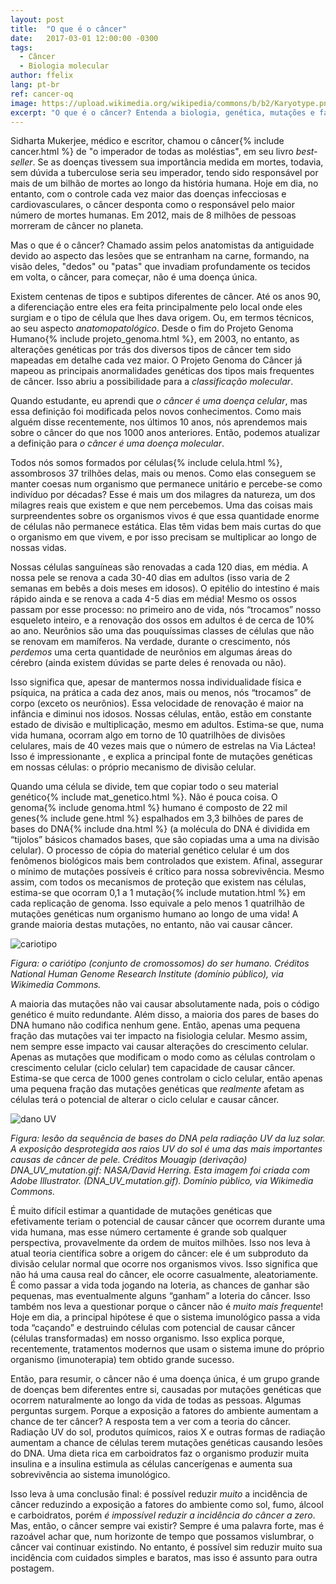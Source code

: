 ```yaml
---
layout: post
title:  "O que é o câncer"
date:   2017-03-01 12:00:00 -0300
tags:
  - Câncer
  - Biologia molecular
author: ffelix
lang: pt-br
ref: cancer-oq
image: https://upload.wikimedia.org/wikipedia/commons/b/b2/Karyotype.png
excerpt: "O que é o câncer? Entenda a biologia, genética, mutações e fatores de risco dessa doença que afeta milhões de pessoas no mundo."
---
```


Sidharta Mukerjee, médico e escritor, chamou o câncer{% include cancer.html %} de "o imperador de todas as moléstias", em seu livro _best-seller_. Se as doenças tivessem sua importância medida em mortes, todavia, sem dúvida a tuberculose seria seu imperador, tendo sido responsável por mais de um bilhão de mortes ao longo da história humana. Hoje em dia, no entanto, com o controle cada vez maior das doenças infecciosas e cardiovasculares, o câncer desponta como o responsável pelo maior número de mortes humanas. Em 2012, mais de 8 milhões de pessoas morreram de câncer no planeta.
<!--more-->

Mas o que é o câncer? Chamado assim pelos anatomistas da antiguidade devido ao aspecto das lesões que se entranham na carne, formando, na visão deles,  "dedos" ou "patas" que invadiam profundamente os tecidos em volta, o câncer, para começar, não é uma doença única.

Existem centenas de tipos e subtipos diferentes de câncer. Até os anos 90, a diferenciação entre eles era feita principalmente pelo local onde eles surgiam e o tipo de célula que lhes dava origem. Ou, em termos técnicos, ao seu aspecto _anatomopatológico_. Desde o fim do Projeto Genoma Humano{% include projeto_genoma.html %}, em 2003, no entanto, as alterações genéticas por trás dos diversos tipos de câncer tem sido mapeadas em detalhe cada vez maior. O Projeto Genoma do Câncer já mapeou as principais anormalidades genéticas dos tipos mais frequentes de câncer. Isso abriu a possibilidade para a _classificação molecular_.

Quando estudante, eu aprendi que _o câncer é uma doença celular_, mas essa definição foi modificada pelos novos conhecimentos. Como mais alguém disse recentemente, nos últimos 10 anos, nós aprendemos mais sobre o câncer do que nos 1000 anos anteriores. Então, podemos atualizar a definição para _o câncer é uma doença molecular_.

Todos nós somos formados por células{% include celula.html %}, assombrosos 37 trilhões delas, mais ou menos. Como elas conseguem se manter coesas num organismo que permanece unitário e percebe-se como indivíduo por décadas? Esse é mais um dos milagres da natureza, um dos milagres reais que existem e que nem percebemos. Uma das coisas mais surpreendentes sobre os organismos vivos é que essa quantidade enorme de células não permanece estática. Elas têm vidas bem mais curtas do que o organismo em que vivem, e por isso precisam se multiplicar ao longo de nossas vidas.

Nossas células sanguíneas são renovadas a cada 120 dias, em média. A nossa pele se renova a cada 30-40 dias em adultos (isso varia de 2 semanas em bebês a dois meses em idosos). O epitélio do intestino é mais rápido ainda e se renova a cada 4-5 dias em média! Mesmo os ossos passam por esse processo: no primeiro ano de vida, nós “trocamos” nosso esqueleto inteiro, e a renovação dos ossos em adultos é de cerca de 10% ao ano. Neurônios são uma das pouquíssimas classes de células que não se renovam em mamíferos. Na verdade, durante o crescimento, nós _perdemos_ uma certa quantidade de neurônios em algumas áreas do cérebro (ainda existem dúvidas se parte deles é renovada ou não).

Isso significa que, apesar de mantermos nossa individualidade física e psíquica, na prática a cada dez anos, mais ou menos, nós “trocamos” de corpo (exceto os neurônios). Essa velocidade de renovação é maior na infância e diminui nos idosos. Nossas células, então, estão em constante estado de divisão e multiplicação, mesmo em adultos. Estima-se que, numa vida humana, ocorram algo em torno de 10 quatrilhões de divisões celulares, mais de 40 vezes mais que o número de estrelas na Via Láctea! Isso é impressionante , e explica a principal fonte de mutações genéticas em nossas células: o próprio mecanismo de divisão celular.

Quando uma célula se divide, tem que copiar todo o seu material genético{% include mat_genetico.html %}. Não é pouca coisa. O genoma{% include genoma.html %} humano é composto de 22 mil genes{% include gene.html %} espalhados em 3,3 bilhões de pares de bases do DNA{% include dna.html %} (a molécula do DNA é dividida em “tijolos” básicos chamados bases, que são copiadas uma a uma na divisão celular). O processo de cópia do material genético celular é um dos fenômenos biológicos mais bem controlados que existem. Afinal, assegurar o mínimo de mutações possíveis é crítico para nossa sobrevivência. Mesmo assim, com todos os mecanismos de proteção que existem nas células, estima-se que ocorram 0,1 a 1 mutação{% include mutation.html %} em cada replicação de genoma. Isso equivale a pelo menos 1 quatrilhão de mutações genéticas num organismo humano ao longo de uma vida! A grande maioria destas mutações, no entanto, não vai causar câncer.

![cariotipo](https://upload.wikimedia.org/wikipedia/commons/b/b2/Karyotype.png)

_Figura: o cariótipo (conjunto de cromossomos) do ser humano. Créditos National Human Genome Research Institute (domínio público), via Wikimedia Commons._

A maioria das mutações não vai causar absolutamente nada, pois o código genético é muito redundante. Além disso, a maioria dos pares de bases do DNA humano não codifica nenhum gene. Então, apenas uma pequena fração das mutações vai ter impacto na fisiologia celular. Mesmo assim, nem sempre esse impacto vai causar alterações do crescimento celular. Apenas as mutações que modificam o modo como as células controlam o crescimento celular (ciclo celular) tem capacidade de causar câncer. Estima-se que cerca de 1000 genes controlam o ciclo celular, então apenas uma pequena fração das mutações genéticas que _realmente_ afetam as células terá o potencial de alterar o ciclo celular e causar câncer.

![dano UV](https://upload.wikimedia.org/wikipedia/commons/f/fd/DNA_UV_mutation.svg)

_Figura: lesão da sequência de bases do DNA pela radiação UV da luz solar. A exposição desprotegida aos raios UV do sol é uma das mais importantes causas de câncer de pele. Créditos Mouagip (derivação) DNA_UV_mutation.gif: NASA/David Herring. Esta imagem foi criada com Adobe Illustrator. (DNA_UV_mutation.gif). Domínio público, via Wikimedia Commons._

É muito difícil estimar a quantidade de mutações genéticas que efetivamente teriam o potencial de causar câncer que ocorrem durante uma vida humana, mas esse número certamente é grande sob qualquer perspectiva, provavelmente da ordem de muitos milhões. Isso nos leva à atual teoria científica sobre a origem do câncer: ele é um subproduto da divisão celular normal que ocorre nos organismos vivos. Isso significa que não há uma causa real do câncer, ele ocorre casualmente, aleatoriamente. É como passar a vida toda jogando na loteria, as chances de ganhar são pequenas, mas eventualmente alguns “ganham” a loteria do câncer. Isso também nos leva a questionar porque o câncer não é _muito mais frequente_! Hoje em dia, a principal hipótese é que o sistema imunológico passa a vida toda “caçando” e destruindo células com potencial de causar câncer (células transformadas) em nosso organismo. Isso explica porque, recentemente, tratamentos modernos que usam o sistema imune do próprio organismo (imunoterapia) tem obtido grande sucesso.

Então, para resumir, o câncer não é uma doença única, é um grupo grande de doenças bem diferentes entre si, causadas por mutações genéticas que ocorrem naturalmente ao longo da vida de todas as pessoas. Algumas perguntas surgem. Porque a exposição a fatores do ambiente aumentam a chance de ter câncer? A resposta tem a ver com a teoria do câncer. Radiação UV do sol, produtos químicos, raios X e outras formas de radiação aumentam a chance de células terem mutações genéticas causando lesões do DNA. Uma dieta rica em carboidratos faz o organismo produzir muita insulina e a insulina estimula as células cancerígenas e aumenta sua sobrevivência ao sistema imunológico.

Isso leva à uma conclusão final: é possível reduzir _muito_ a incidência de câncer reduzindo a exposição a fatores do ambiente como sol, fumo, álcool e carboidratos, porém _é impossível reduzir a incidência do câncer a zero_. Mas, então, o câncer sempre vai existir? Sempre é uma palavra forte, mas é razoável achar que, num horizonte de tempo que possamos vislumbrar, o câncer vai continuar existindo. No entanto, é possível sim reduzir muito sua incidência com cuidados simples e baratos, mas isso é assunto para outra postagem.
